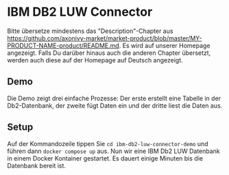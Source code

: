 # IBM DB2 LUW Connector

Bitte übersetze mindestens das "Description"-Chapter aus https://github.com/axonivy-market/market-product/blob/master/MY-PRODUCT-NAME-product/README.md. Es wird auf unserer Homepage angezeigt.
Falls Du darüber hinaus auch die anderen Chapter übersetzt, werden auch diese auf der Homepage auf Deutsch angezeigt.

## Demo

Die Demo zeigt drei einfache Prozesse: Der erste erstellt eine Tabelle in der Db2-Datenbank, der zweite fügt Daten ein und der dritte liest die Daten aus.

## Setup

Auf der Kommandozeile tippen Sie `cd ibm-db2-luw-connector-demo` und führen dann `docker compose up` aus.
Nun wir eine IBM Db2 LUW Datenbank in einem Docker Kontainer gestartet.
Es dauert einige Minuten bis die Datenbank bereit ist.
